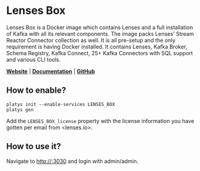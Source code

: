 # Lenses Box

Lenses Box is a Docker image which contains Lenses and a full installation of Kafka with all its relevant components. The image packs Lenses’ Stream Reactor Connector collection as well. It is all pre-setup and the only requirement is having Docker installed. It contains Lenses, Kafka Broker, Schema Registry, Kafka Connect, 25+ Kafka Connectors with SQL support and various CLI tools.

**[Website](https://lenses.io/)** | **[Documentation](https://docs.lenses.io/3.0/dev/lenses-box/)** | **[GitHub](https://github.com/lensesio/fast-data-dev)**

## How to enable?

```
platys init --enable-services LENSES_BOX
platys gen
```

Add the `LENSES_BOX_license` property with the license information you have gotten per email from <lenses.io>.

## How to use it?

Navigate to <http://:3030> and login with admin/admin.
